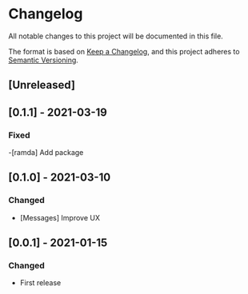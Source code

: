 # Changelog
All notable changes to this project will be documented in this file.

The format is based on [Keep a Changelog](https://keepachangelog.com/en/1.0.0/),
and this project adheres to [Semantic Versioning](https://semver.org/spec/v2.0.0.html).

## [Unreleased]

## [0.1.1] - 2021-03-19

### Fixed

-[ramda] Add package

## [0.1.0] - 2021-03-10

### Changed
- [Messages] Improve UX

## [0.0.1] - 2021-01-15

### Changed
- First release
